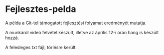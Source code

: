 # Fejlesztes-pelda
A példa a Git-tel támogatott fejlesztési folyamat eredményét mutatja.

A munkáról videó felvétel készült, illetve az április 12-i órán hang is készült hozzá.

A felesleges txt fájl, törlésre került.
